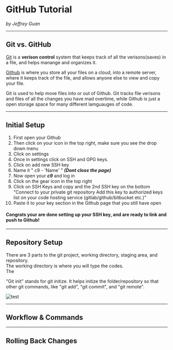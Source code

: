 # GitHub Tutorial

_by Jeffrey Guan_

---
## Git vs. GitHub
[Git](https://git-scm.com/docs) is a **verison control** system that keeps track of all the verisons(saves) in a file, and helps manange and organizes it.  

[Github](https://github.com/) is where you store all your files on a cloud, into a remote server, where it keeps track of the file, and allows anyone else to view and copy your file.

Git is used to help move files into or out of Github. Git tracks file verisons and files of all the changes you have mad overtime, while Github is just a open storage space for many different lamguauges of code.

---
## Initial Setup
1. First open your Github
1. Then click on your icon in the top right, make sure you see the drop down menu
1. Click on settings
1. Once in settings click on SSH and GPG keys.
1. Click on add new SSH key
1. Name it " c9 - 'Name' "  ***(Dont close the page)***
1. Now open your _**c9**_ and log in
2. Click on the gear icon in the top right
2. Click on SSH Keys and copy and the 2nd SSH key on the bottom "Connect to your private git repository Add this key to authorized keys list on your code hosting service (gitlab/github/bitbucket etc.)"
3. Paste it to your key section in the Github page that you still have open

#### Congrats your are done setting up your SSH key, and are ready to link and push to Github!

---
## Repository Setup

There are 3 parts to the git project, working directory, staging area, and repository.  
The working directory is where you will type the codes.  
The 

"Git init" stands for git initize. It helps initize the folder/repository so that other git commands, like "git add", "git commit", and "git remote".  



![test](log) 

[log]: (github-tutorial/Screen%20Shot%202017-10-20%20at%201.00.39%20PM.png)

---
## Workflow & Commands



---
## Rolling Back Changes